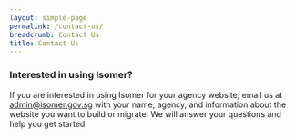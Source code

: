 ```yaml
---
layout: simple-page
permalink: /contact-us/
breadcrumb: Contact Us
title: Contact Us
---
```


### **Interested in using Isomer?**
If you are interested in using Isomer for your agency website, email us at <admin@isomer.gov.sg> with your name, agency, and information about the website you want to build or migrate. We will answer your questions and help you get started.
